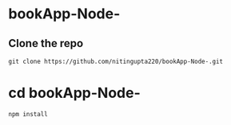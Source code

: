 # bookApp-Node-

## Clone the repo

``` git clone https://github.com/nitingupta220/bookApp-Node-.git ```

# cd bookApp-Node-

```npm install ```

